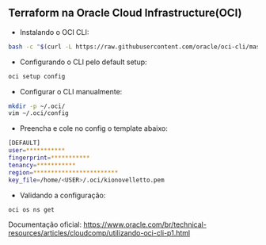 ## Terraform na Oracle Cloud Infrastructure(OCI)

- Instalando o OCI CLI:
```bash
bash -c "$(curl -L https://raw.githubusercontent.com/oracle/oci-cli/master/scripts/install/install.sh)"
```

- Configurando o CLI pelo default setup:
```bash
oci setup config
```

- Configurar o CLI manualmente:
```bash
mkdir -p ~/.oci/
vim ~/.oci/config
```

- Preencha e cole no config o template abaixo:
```bash
[DEFAULT]
user=***********
fingerprint=***********
tenancy=***********
region=************************
key_file=/home/<USER>/.oci/kionovelletto.pem
```

- Validando a configuração:
```bash
oci os ns get
```

Documentação oficial: https://www.oracle.com/br/technical-resources/articles/cloudcomp/utilizando-oci-cli-p1.html
